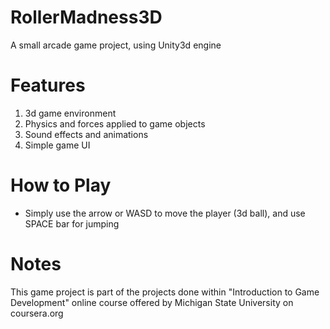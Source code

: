 # RollerMadness3D
A small arcade game project, using Unity3d engine

# Features
1. 3d game environment
2. Physics and forces applied to game objects
3. Sound effects and animations
4. Simple game UI

# How to Play
- Simply use the arrow or WASD to move the player (3d ball), and use SPACE bar for jumping


# Notes
This game project is part of the projects done within "Introduction to Game Development" online course offered by Michigan State University on coursera.org
